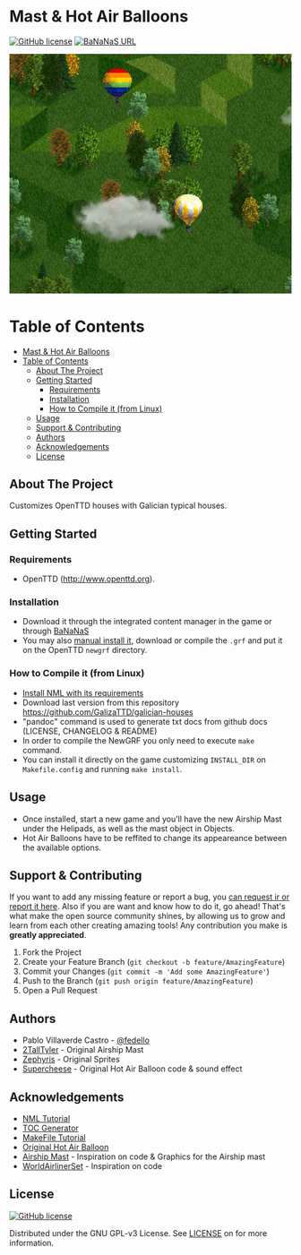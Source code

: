 # Mast & Hot Air Balloons
[![GitHub license][license-shield]][license-url] [![BaNaNaS URL][bananas-shield]][bananas-url]

![Hot Air Balloons](balloons.png)

<!-- TABLE OF CONTENTS, generated with gh-md-toc README.md (see #acknowledgements) -->

Table of Contents
=================

* [Mast &amp; Hot Air Balloons](#mast--hot-air-balloons)
* [Table of Contents](#table-of-contents)
   * [About The Project](#about-the-project)
   * [Getting Started](#getting-started)
      * [Requirements](#requirements)
      * [Installation](#installation)
      * [How to Compile it (from Linux)](#how-to-compile-it-from-linux)
   * [Usage](#usage)
   * [Support &amp; Contributing](#support--contributing)
   * [Authors](#authors)
   * [Acknowledgements](#acknowledgements)
   * [License](#license)

<!-- ABOUT THE PROJECT -->

## About The Project

Customizes OpenTTD houses with Galician typical houses.


<!-- GETTING STARTED -->
## Getting Started
### Requirements

- OpenTTD (<http://www.openttd.org>).

### Installation

- Download it through the integrated content manager in the game or through [BaNaNaS](http://bananas.openttd.org)
- You may also [manual install it](https://wiki.openttd.org/en/Manual/NewGRF#manual-install), download or compile the `.grf` and put it on the OpenTTD `newgrf` directory.

### How to Compile it (from Linux)

- [Install NML with its requirements](http://newgrf-specs.tt-wiki.net/wiki/NML:Getting_started)
- Download last version from this repository <https://github.com/GalizaTTD/galician-houses>
- "pandoc" command is used to generate txt docs from github docs (LICENSE, CHANGELOG & README)
- In order to compile the NewGRF you only need to execute `make` command.
- You can install it directly on the game customizing `INSTALL_DIR` on `Makefile.config` and running `make install`.

<!-- USAGE EXAMPLES -->
## Usage

- Once installed, start a new game and you'll have the new Airship Mast under the Helipads, as well as the mast object in Objects.
- Hot Air Balloons have to be reffited to change its appeareance between the available options.

<!-- CONTRIBUTING -->

## Support & Contributing

If you want to add any missing feature or report a bug, you [can request ir or report it here][issues-url]. Also if you are want and know how to do it, go ahead! That's what make the open source community shines, by allowing us to grow and learn from each other creating amazing tools! Any contribution you make is **greatly appreciated**.

1. Fork the Project
2. Create your Feature Branch (`git checkout -b feature/AmazingFeature`)
3. Commit your Changes (`git commit -m 'Add some AmazingFeature'`)
4. Push to the Branch (`git push origin feature/AmazingFeature`)
5. Open a Pull Request

## Authors

- Pablo Villaverde Castro - [@fedello](https://mastodon.gal/@fedello)
- [2TallTyler](https://mastodon.gal/@randomHose) - Original Airship Mast
- [Zephyris](https://www.tt-forums.net/viewtopic.php?p=964420#p964420) - Original Sprites
- [Supercheese](https://www.tt-forums.net/memberlist.php?mode=viewprofile&u=22275) - Original Hot Air Balloon code & sound effect


<!-- ACKNOWLEDGEMENTS -->

## Acknowledgements
* [NML Tutorial](https://newgrf-specs.tt-wiki.net/wiki/NML:Main)
* [TOC Generator](https://github.com/ekalinin/github-markdown-toc)
* [MakeFile Tutorial](https://makefiletutorial.com/)
* [Original Hot Air Balloon](https://www.tt-forums.net/viewtopic.php?f=26&t=56072&start=20#p971461)
* [Airship Mast](https://github.com/2TallTyler/airship_mast) - Inspiration on code & Graphics for the Airship mast
* [WorldAirlinerSet](https://www.tt-forums.net/viewtopic.php?t=39227) - Inspiration on code


## License


[![GitHub license][license-shield]][license-url]

Distributed under the GNU GPL-v3 License. See [LICENSE][license-url] on for more information.


<!-- MARKDOWN LINKS & IMAGES -->
<!-- https://www.markdownguide.org/basic-syntax/#reference-style-links -->
[license-shield]: https://img.shields.io/badge/license-GNU%20GPL--v3-brightgreen
[bananas-shield]: https://img.shields.io/badge/BaNaNaS-1.0-informational
[license-url]: https://github.com/GalizaTTD/hot-air-balloons/blob/main/LICENSE
[project-url]: https://github.com/GalizaTTD/hot-air-balloons
[issues-url]: https://github.com/GalizaTTD/hot-air-balloons/issues
[bananas-url]: https://bananas.openttd.org/package/newgrf/4b463031